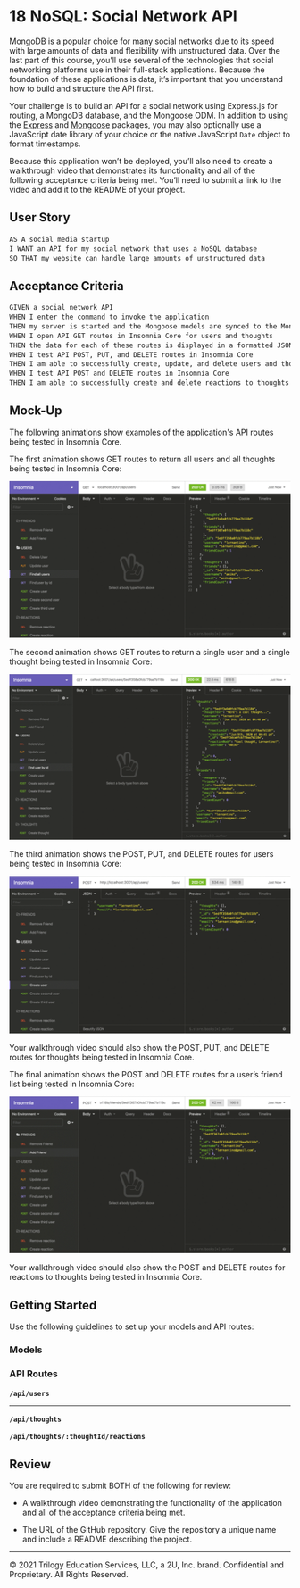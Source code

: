 # 18 NoSQL: Social Network API

MongoDB is a popular choice for many social networks due to its speed with large amounts of data and flexibility with unstructured data. Over the last part of this course, you’ll use several of the technologies that social networking platforms use in their full-stack applications. Because the foundation of these applications is data, it’s important that you understand how to build and structure the API first.

Your challenge is to build an API for a social network using Express.js for routing, a MongoDB database, and the Mongoose ODM. In addition to using the [Express](https://www.npmjs.com/package/express) and [Mongoose](https://www.npmjs.com/package/mongoose) packages, you may also optionally use a JavaScript date library of your choice or the native JavaScript `Date` object to format timestamps.

Because this application won’t be deployed, you’ll also need to create a walkthrough video that demonstrates its functionality and all of the following acceptance criteria being met. You’ll need to submit a link to the video and add it to the README of your project.


## User Story

```md
AS A social media startup
I WANT an API for my social network that uses a NoSQL database
SO THAT my website can handle large amounts of unstructured data
```


## Acceptance Criteria

```md
GIVEN a social network API
WHEN I enter the command to invoke the application
THEN my server is started and the Mongoose models are synced to the MongoDB database
WHEN I open API GET routes in Insomnia Core for users and thoughts
THEN the data for each of these routes is displayed in a formatted JSON
WHEN I test API POST, PUT, and DELETE routes in Insomnia Core
THEN I am able to successfully create, update, and delete users and thoughts in my database
WHEN I test API POST and DELETE routes in Insomnia Core
THEN I am able to successfully create and delete reactions to thoughts and add and remove friends to a user’s friend list
```


## Mock-Up

The following animations show examples of the application's API routes being tested in Insomnia Core.

The first animation shows GET routes to return all users and all thoughts being tested in Insomnia Core:

![Homework Demo 01](./Assets/18-nosql-homework-demo-01.gif)

The second animation shows GET routes to return a single user and a single thought being tested in Insomnia Core:

![Homework Demo 02](./Assets/18-nosql-homework-demo-02.gif)

The third animation shows the POST, PUT, and DELETE routes for users being tested in Insomnia Core:

![Homework Demo 03](./Assets/18-nosql-homework-demo-03.gif)

Your walkthrough video should also show the POST, PUT, and DELETE routes for thoughts being tested in Insomnia Core.

The final animation shows the POST and DELETE routes for a user’s friend list being tested in Insomnia Core:

![Homework Demo 04](./Assets/18-nosql-homework-demo-04.gif)

Your walkthrough video should also show the POST and DELETE routes for reactions to thoughts being tested in Insomnia Core.


## Getting Started

Use the following guidelines to set up your models and API routes:

### Models

<!-- **User**

* `username`
    * String
    * Unique
    * Required
    * Trimmed

* `email`
    * String
    * Required
    * Unique
    * Must match a valid email address (look into Mongoose's matching validation)

* `thoughts`
    * Array of `_id` values referencing the `Thought` model

* `friends`
    * Array of `_id` values referencing the `User` model (self-reference)

**Schema Settings**

Create a virtual called `friendCount` that retrieves the length of the user's `friends` array field on query

---

**Thought**

* `thoughtText`
    * String
    * Required
    * Must be between 1 and 280 characters

* `createdAt`
    * Date
    * Set default value to the current timestamp
    * Use a getter method to format the timestamp on query

* `username` - Which user created this thought
    * String
    * Required

* `reactions` (like replies)
    * Array of nested documents created with the `reactionSchema`

**Schema Settings**

Create a virtual called `reactionCount` that retrieves the length of the thought's `reactions` array field on query

---

**Reaction** (SCHEMA ONLY)

* `reactionId`
    * Use Mongoose's ObjectId data type
    * Default value is set to a new ObjectId

* `reactionBody`
    * String
    * Required
    * 280 character maximum

* `username`
    * String
    * Required

* `createdAt`
    * Date
    * Set default value to the current timestamp
    * Use a getter method to format the timestamp on query

**Schema Settings**

This will not be a model, but rather used as the `reaction` field's subdocument schema in the `Thought` model. -->


### API Routes

**`/api/users`**
<!-- 
* `GET` all users

* `GET` a single user by its `_id` and populated thought and friend data

* `POST` a new user:

```json
// example data
{
  "username": "lernantino",
  "email": "lernantino@gmail.com"
}
```

* `PUT` to update a user by its `_id`

* `DELETE` to remove user by its `_id`

**BONUS**: Remove a user's associated thoughts when deleted

--- -->

<!-- **`/api/users/:userId/friends/:friendId`**

* `POST` to add a new friend to a user's friend list

* `DELETE` to remove a friend from a user's friend list -->

---

**`/api/thoughts`**

<!-- * `GET` to get all thoughts

* `GET` to get a single thought by its `_id`

* `POST` to create a new thought (don't forget to push the created thought's `_id` to the associated user's `thoughts` array field)

```json
// example data
{
  "thoughtText": "Here's a cool thought...",
  "username": "lernantino",
  "userId": "5edff358a0fcb779aa7b118b"
}
```

* `PUT` to update a thought by its `_id`

* `DELETE` to remove a thought by its `_id`

--- -->

**`/api/thoughts/:thoughtId/reactions`**

<!-- * `POST` to create a reaction stored in a single thought's `reactions` array field

* `DELETE` to pull and remove a reaction by the reaction's `reactionId` value -->

## Review

You are required to submit BOTH of the following for review:

* A walkthrough video demonstrating the functionality of the application and all of the acceptance criteria being met.

* The URL of the GitHub repository. Give the repository a unique name and include a README describing the project.

- - -
© 2021 Trilogy Education Services, LLC, a 2U, Inc. brand. Confidential and Proprietary. All Rights Reserved.